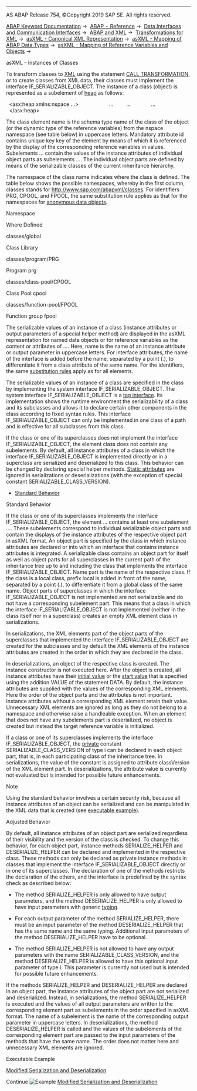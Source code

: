   

* * *

AS ABAP Release 754, ©Copyright 2019 SAP SE. All rights reserved.

[ABAP Keyword Documentation](javascript:call_link\('abenabap.htm'\)) →  [ABAP − Reference](javascript:call_link\('abenabap_reference.htm'\)) →  [Data Interfaces and Communication Interfaces](javascript:call_link\('abenabap_data_communication.htm'\)) →  [ABAP and XML](javascript:call_link\('abenabap_xml.htm'\)) →  [Transformations for XML](javascript:call_link\('abenabap_xml_trafos.htm'\)) →  [asXML - Canonical XML Representation](javascript:call_link\('abenabap_xslt_asxml.htm'\)) →  [asXML - Mapping of ABAP Data Types](javascript:call_link\('abenabap_xslt_asxml_named.htm'\)) →  [asXML - Mapping of Reference Variables and Objects](javascript:call_link\('abenabap_xslt_asxml_references.htm'\)) → 

asXML - Instances of Classes

To transform classes to [XML](javascript:call_link\('abenxml_glosry.htm'\) "Glossary Entry") using the statement [CALL TRANSFORMATION](javascript:call_link\('abapcall_transformation.htm'\)), or to create classes from XML data, their classes must implement the interface IF\_SERIALIZABLE\_OBJECT. The instance of a class (object) is represented as a subelement of [heap](javascript:call_link\('abenabap_xslt_asxml_general.htm'\)) as follows:

  <asx:heap xmlns:nspace ...>
    <class id = "key">
      <part classVersion = "...">
        <name>...</name>
        ...
      </part>
      ...
    </class>
  </asx:heap>

The class element name is the schema type name of the class of the object (or the dynamic type of the reference variables) from the nspace namespace (see table below) in uppercase letters. Mandatory attribute id contains unique key key of the element by means of which it is referenced by the display of the corresponding reference variables in values. Subelements <part>...</part> contain the values of the instance attributes of individual object parts as subelements <name>...</name>. The individual object parts are defined by means of the serializable classes of the current inheritance hierarchy.

The namespace of the class name indicates where the class is defined. The table below shows the possible namespaces, whereby in the first column, classes stands for http://www.sap.com/abapxml/classes. For identifiers PRG, CPOOL, and FPOOL, the same substitution rule applies as that for the namespaces for [anonymous data objects](javascript:call_link\('abenasxml_anonymous_data_object.htm'\)).

Namespace

Where Defined

classes/global

Class Library

classes/program/PRG

Program prg

classes/class-pool/CPOOL

Class Pool cpool

classes/function-pool/FPOOL

Function group fpool

The serializable values of an instance of a class (instance attributes or output parameters of a special helper method) are displayed in the asXML representation for named data objects or for reference variables as the content or attributes of <name>...</name>. Here, name is the name of an instance attribute or output parameter in uppercase letters. For interface attributes, the name of the interface is added before the name, separated by a point (.), to differentiate it from a class attribute of the same name. For the identifiers, the same [substitution rules](javascript:call_link\('abenabap_xslt_asxml_named.htm'\)) apply as for all elements.

The serializable values of an instance of a class are specified in the class by implementing the system interface IF\_SERIALIZABLE\_OBJECT. The system interface IF\_SERIALIZABLE\_OBJECT is a [tag interface](javascript:call_link\('abentag_interface_glosry.htm'\) "Glossary Entry"). Its implementation shows the runtime environment the serializability of a class and its subclasses and allows it to declare certain other components in the class according to fixed syntax rules. This interface IF\_SERIALIZABLE\_OBJECT can only be implemented in one class of a path and is effective for all subclasses from this class.

If the class or one of its superclasses does not implement the interface IF\_SERIALIZABLE\_OBJECT, the element class does not contain any subelements. By default, all instance attributes of a class in which the interface IF\_SERIALIZABLE\_OBJECT is implemented directly or in a superclass are serialized and deserialized to this class. This behavior can be changed by declaring special helper methods. [Static attributes](javascript:call_link\('abenstatic_attribute_glosry.htm'\) "Glossary Entry") are ignored in serializations or deserializations (with the exception of special constant SERIALIZABLE\_CLASS\_VERSION).

-   [Standard Behavior](#abenasxml-class-instances-1--------adjusted-behavior---@ITOC@@ABENASXML_CLASS_INSTANCES_2)

Standard Behavior

If the class or one of its superclasses implements the interface IF\_SERIALIZABLE\_OBJECT, the element <class>...</class> contains at least one subelement <part>...</part></class>. These subelements correspond to individual serializable object parts and contain the displays of the instance attributes of the respective object part in asXML format. An object part is specified by the class in which instance attributes are declared or into which an interface that contains instance attributes is integrated. A serializable class contains an object part for itself as well as object parts for all superclasses in the current path of the inheritance tree up to and including the class that implements the interface IF\_SERIALIZABLE\_OBJECT. Name part is the name of the respective class. If the class is a local class, prefix local is added in front of the name, separated by a point (.), to differentiate it from a global class of the same name. Object parts of superclasses in which the interface IF\_SERIALIZABLE\_OBJECT is not implemented are not serializable and do not have a corresponding subelement part. This means that a class in which the interface IF\_SERIALIZABLE\_OBJECT is not implemented (neither in the class itself nor in a superclass) creates an empty XML element class in serializations.

In serializations, the XML elements part of the object parts of the superclasses that implemented the interface IF\_SERIALIZABLE\_OBJECT are created for the subclasses and by default the XML elements of the instance attributes are created in the order in which they are declared in the class.

In deserializations, an object of the respective class is created. The instance constructor is not executed here. After the object is created, all instance attributes have their [initial value](javascript:call_link\('abeninitial_value_glosry.htm'\) "Glossary Entry") or the [start value](javascript:call_link\('abenstart_value_glosry.htm'\) "Glossary Entry") that is specified using the addition VALUE of the statement DATA. By default, the instance attributes are supplied with the values of the corresponding XML elements. Here the order of the object parts and the attributes is not important. Instance attributes without a corresponding XML element retain their value. Unnecessary XML elements are ignored as long as they do not belong to a namespace and otherwise raise a handleable exception. When an element that does not have any subelements part is deserialized, no object is created but instead the target reference variable is initialized.

If a class or one of its superclasses implements the interface IF\_SERIALIZABLE\_OBJECT, the [private](javascript:call_link\('abenprivate_glosry.htm'\) "Glossary Entry") constant SERIALIZABLE\_CLASS\_VERSION of type i can be declared in each object part, that is, in each participating class of the inheritance tree. In serializations, the value of the constant is assigned to attribute classVersion of the XML element part. In deserializations, the attribute value is currently not evaluated but is intended for possible future enhancements.

Note

Using the standard behavior involves a certain security risk, because all instance attributes of an object can be serialized and can be manipulated in the XML data that is created (see [executable example](javascript:call_link\('abenserializable_object_abexa.htm'\))).

Adjusted Behavior

By default, all instance attributes of an object part are serialized regardless of their visibility and the version of the class is checked. To change this behavior, for each object part, instance methods SERIALIZE\_HELPER and DESERIALIZE\_HELPER can be declared and implemented in the respective class. These methods can only be declared as private instance methods in classes that implement the interface IF\_SERIALIZABLE\_OBJECT directly or in one of its superclasses. The declaration of one of the methods restricts the declaration of the others, and the interface is predefined by the syntax check as described below:

-   The method SERIALIZE\_HELPER is only allowed to have output parameters, and the method DESERIALIZE\_HELPER is only allowed to have input parameters with generic [typing](javascript:call_link\('abentyping_glosry.htm'\) "Glossary Entry").

-   For each output parameter of the method SERIALIZE\_HELPER, there must be an input parameter of the method DESERIALIZE\_HELPER that has the same name and the same typing. Additional input parameters of the method DESERIALIZE\_HELPER have to be optional.

-   The method SERIALIZE\_HELPER is not allowed to have any output parameters with the name SERIALIZABLE\_CLASS\_VERSION, and the method DESERIALIZE\_HELPER is allowed to have this optional input parameter of type i. This parameter is currently not used but is intended for possible future enhancements.

If the methods SERIALIZE\_HELPER and DESERIALIZE\_HELPER are declared in an object part, the instance attributes of the object part are not serialized and deserialized. Instead, in serializations, the method SERIALIZE\_HELPER is executed and the values of all output parameters are written to the corresponding element part as subelements in the order specified in asXML format. The name of a subelement is the name of the corresponding output parameter in uppercase letters. In deserializations, the method DESERIALIZE\_HELPER is called and the values of the subelements of the corresponding element part are passed to the input parameters of the methods that have the same name. The order does not matter here and unnecessary XML elements are ignored.

Executable Example

[Modified Serialization and Deserialization](javascript:call_link\('abenserializable_object_abexa.htm'\))

Continue
![Example](exa.gif "Example") [Modified Serialization and Deserialization](javascript:call_link\('abenserializable_object_abexa.htm'\))